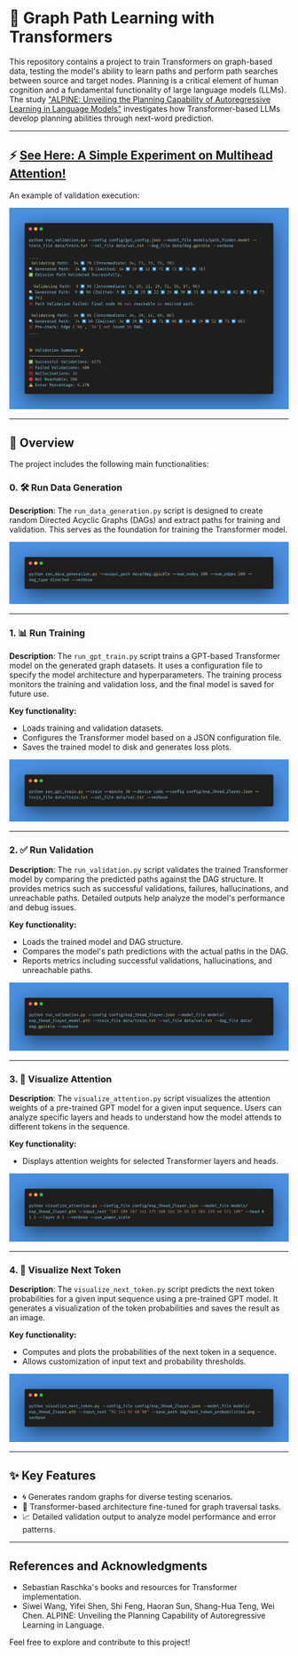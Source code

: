 # 🌟 Graph Path Learning with Transformers

This repository contains a project to train Transformers on graph-based data, testing the model's ability to learn paths and perform path searches between source and target nodes. 
Planning is a critical element of human cognition and a fundamental functionality of large language models (LLMs). The study ["ALPINE: Unveiling the Planning Capability of Autoregressive Learning in Language Models"](https://arxiv.org/abs/2405.09220) investigates how Transformer-based LLMs develop planning abilities through next-word prediction.

---

## ⚡ [See Here: A Simple Experiment on Multihead Attention!](experiment.md)

An example of validation execution:

<img src="img/run_example.png" alt="Validation Execution Example">

---

## 🔎 Overview

The project includes the following main functionalities:

### 0. 🛠 **Run Data Generation**

**Description**: The `run_data_generation.py` script is designed to create random Directed Acyclic Graphs (DAGs) and extract paths for training and validation. This serves as the foundation for training the Transformer model.

<img src="img/run_data_generation.png" alt="Run Data Generation Example">

---

### 1. 📊 **Run Training**

**Description**: The `run_gpt_train.py` script trains a GPT-based Transformer model on the generated graph datasets. It uses a configuration file to specify the model architecture and hyperparameters. The training process monitors the training and validation loss, and the final model is saved for future use.

**Key functionality:**
- Loads training and validation datasets.
- Configures the Transformer model based on a JSON configuration file.
- Saves the trained model to disk and generates loss plots.

<img src="img/run_train.png" alt="Run Training Example">

---

### 2. ✅ **Run Validation**

**Description**: The `run_validation.py` script validates the trained Transformer model by comparing the predicted paths against the DAG structure. It provides metrics such as successful validations, failures, hallucinations, and unreachable paths. Detailed outputs help analyze the model's performance and debug issues.

**Key functionality:**
- Loads the trained model and DAG structure.
- Compares the model's path predictions with the actual paths in the DAG.
- Reports metrics including successful validations, hallucinations, and unreachable paths.

<img src="img/run_validation.png" alt="Run Validation Example">

---

### 3. 🎨 **Visualize Attention**

**Description**: The `visualize_attention.py` script visualizes the attention weights of a pre-trained GPT model for a given input sequence. Users can analyze specific layers and heads to understand how the model attends to different tokens in the sequence.

**Key functionality:**
- Displays attention weights for selected Transformer layers and heads.

<img src="img/run_attention.png" alt="Visualize Attention Example">

---

### 4. 🔮 **Visualize Next Token**

**Description**: The `visualize_next_token.py` script predicts the next token probabilities for a given input sequence using a pre-trained GPT model. It generates a visualization of the token probabilities and saves the result as an image.

**Key functionality:**
- Computes and plots the probabilities of the next token in a sequence.
- Allows customization of input text and probability thresholds.

<img src="img/run_next_token.png" alt="Visualize Next Token Example">

---

## ✨ Key Features

- 🌀 Generates random graphs for diverse testing scenarios.
- 🤖 Transformer-based architecture fine-tuned for graph traversal tasks.
- 📈 Detailed validation output to analyze model performance and error patterns.

---

## References and Acknowledgments

- Sebastian Raschka's books and resources for Transformer implementation.
- Siwei Wang, Yifei Shen, Shi Feng, Haoran Sun, Shang-Hua Teng, Wei Chen. ALPINE: Unveiling the Planning Capability of Autoregressive Learning in Language.

Feel free to explore and contribute to this project!
